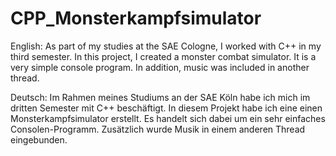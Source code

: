 # CPP_Monsterkampfsimulator
English:
As part of my studies at the SAE Cologne, I worked with C++ in my third semester. In this project, I created a monster combat simulator. It is a very simple console program. In addition, music was included in another thread.

Deutsch:
Im Rahmen meines Studiums an der SAE Köln habe ich mich im dritten Semester mit C++ beschäftigt. In diesem Projekt habe ich eine einen Monsterkampfsimulator erstellt. Es handelt sich dabei um ein sehr einfaches Consolen-Programm. Zusätzlich wurde Musik in einem anderen Thread eingebunden.
